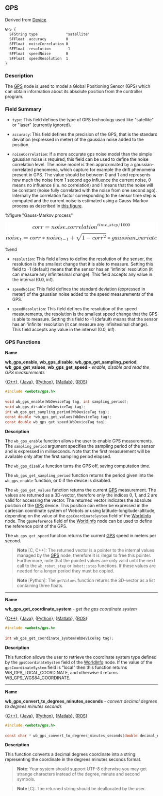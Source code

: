 ## GPS

Derived from [Device](device.md).

```
GPS {
  SFString type             "satellite"
  SFFloat  accuracy         0
  SFFloat  noiseCorrelation 0
  SFFloat  resolution       -1
  SFFloat  speedNoise       0
  SFFloat  speedResolution  1
}
```

### Description

The [GPS](#gps) node is used to model a Global Positioning Sensor (GPS) which can obtain information about its absolute position from the controller program.

### Field Summary

- `type`: This field defines the type of GPS technology used like "satellite" or "laser" (currently ignored).

- `accuracy`: This field defines the precision of the GPS, that is the standard deviation (expressed in meter) of the gaussian noise added to the position.

- `noiseCorrelation`: If a more accurate gps noise model than the simple gaussian noise is required, this field can be used to define the noise correlation level.
The noise model is then approximated by a gaussian-correlated phenomena, which capture for example the drift phenomena present in GPS.
The value should be between 0 and 1 and represents how much the noise from 1 second ago influence the current noise, 0 means no influence (i.e. no correlation) and 1 means that the noise will be constant (noise fully correlated with the noise from one second ago).
Internally the correlation factor corresponding to the sensor time step is computed and the current noise is estimated using a Gauss-Markov process as described in [this figure](#gauss-markov-process).

%figure "Gauss-Markov process"

![gauss_markov.png](images/gauss_markov.png)

%end

- `resolution`: This field allows to define the resolution of the sensor, the resolution is the smallest change that it is able to measure.
Setting this field to -1 (default) means that the sensor has an 'infinite' resolution (it can measure any infinitesimal change).
This field accepts any value in the interval (0.0, inf).

- `speedNoise`: This field defines the standard deviation (expressed in meter) of the gaussian noise added to the speed measurements of the GPS.

- `speedResolution`: This field defines the resolution of the speed measurements, the resolution is the smallest speed change that the GPS is able to measure.
Setting this field to -1 (default) means that the sensor has an 'infinite' resolution (it can measure any infinitesimal change).
This field accepts any value in the interval (0.0, inf).

### GPS Functions

**Name**

**wb\_gps\_enable**, **wb\_gps\_disable**, **wb\_gps\_get\_sampling\_period**, **wb\_gps\_get\_values**, **wb\_gps\_get\_speed** - *enable, disable and read the GPS measurements*

{[C++](cpp-api.md#cpp_gps)}, {[Java](java-api.md#java_gps)}, {[Python](python-api.md#python_gps)}, {[Matlab](matlab-api.md#matlab_gps)}, {[ROS](ros-api.md)}

```c
#include <webots/gps.h>

void wb_gps_enable(WbDeviceTag tag, int sampling_period);
void wb_gps_disable(WbDeviceTag tag);
int wb_gps_get_sampling_period(WbDeviceTag tag);
const double *wb_gps_get_values(WbDeviceTag tag);
const double wb_gps_get_speed(WbDeviceTag tag);
```

**Description**

The `wb_gps_enable` function allows the user to enable GPS measurements.
The `sampling_period` argument specifies the sampling period of the sensor and is expressed in milliseconds.
Note that the first measurement will be available only after the first sampling period elapsed.

The `wb_gps_disable` function turns the GPS off, saving computation time.

The `wb_gps_get_sampling_period` function returns the period given into the `wb_gps_enable` function, or 0 if the device is disabled.

The `wb_gps_get_values` function returns the current [GPS](#gps) measurement.
The values are returned as a 3D-vector, therefore only the indices 0, 1, and 2 are valid for accessing the vector.
The returned vector indicates the absolute position of the [GPS](#gps) device.
This position can either be expressed in the cartesian coordinate system of Webots or using latitude-longitude-altitude, depending on the value of the `gpsCoordinateSystem` field of the [WorldInfo](worldinfo.md) node.
The `gpsReference` field of the [WorldInfo](worldinfo.md) node can be used to define the reference point of the GPS.

The `wb_gps_get_speed` function returns the current [GPS](#gps) speed in meters per second.

> **Note** [C, C++]: The returned vector is a pointer to the internal values managed by the [GPS](#gps) node, therefore it is illegal to free this pointer.
Furthermore, note that the pointed values are only valid until the next call to the `wb_robot_step` or `Robot::step` functions.
If these values are needed for a longer period they must be copied.

<!-- -->

> **Note** [Python]: The `getValues` function returns the 3D-vector as a list containing three floats.

---

**Name**

**wb\_gps\_get\_coordinate\_system** - *get the gps coordinate system*

{[C++](cpp-api.md#cpp_gps)}, {[Java](java-api.md#java_gps)}, {[Python](python-api.md#python_gps)}, {[Matlab](matlab-api.md#matlab_gps)}, {[ROS](ros-api.md)}

```c
#include <webots/gps.h>

int wb_gps_get_coordinate_system(WbDeviceTag tag);
```

**Description**

This function allows the user to retrieve the coordinate system type defined by the `gpsCoordinateSystem` field of the [WorldInfo](worldinfo.md) node.
If the value of the `gpsCoordinateSystem` field is "local" then this function returns WB\_GPS\_LOCAL\_COORDINATE, and otherwise it returns WB\_GPS\_WGS84\_COORDINATE.

---

**Name**

**wb\_gps\_convert\_to\_degrees\_minutes\_seconds** - *convert decimal degrees to degrees minutes seconds*

{[C++](cpp-api.md#cpp_gps)}, {[Java](java-api.md#java_gps)}, {[Python](python-api.md#python_gps)}, {[Matlab](matlab-api.md#matlab_gps)}, {[ROS](ros-api.md)}

```c
#include <webots/gps.h>

const char * wb_gps_convert_to_degrees_minutes_seconds(double decimal_degrees);
```

**Description**

This function converts a decimal degrees coordinate into a string representing the coordinate in the degrees minutes seconds format.

> **Note**: Your system should support UTF-8 otherwise you may get strange characters instead of the degree, minute and second symbols.

<!-- -->

> **Note** [C]: The returned string should be deallocated by the user.
